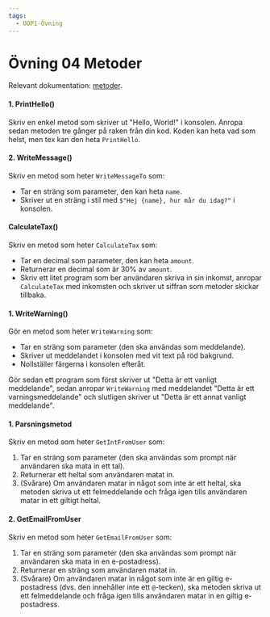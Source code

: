 ```yaml
---
tags:
  - OOP1-Övning
---
```


# Övning 04 Metoder

Relevant dokumentation: [metoder](../../../../material/cs/basics/methods.md).

#### 1. PrintHello()
Skriv en enkel metod som skriver ut "Hello, World!" i konsolen. Anropa sedan metoden tre gånger på raken från din kod. Koden kan heta vad som helst, men tex kan den heta `PrintHello`.

#### 2. WriteMessage()
Skriv en metod som heter `WriteMessageTo` som:

* Tar en sträng som parameter, den kan heta `name`.
* Skriver ut en sträng i stil med `$"Hej {name}, hur mår du idag?"` i konsolen.

#### CalculateTax()
Skriv en metod som heter `CalculateTax` som:

* Tar en decimal som parameter, den kan heta `amount`.
* Returnerar en decimal som är 30% av `amount`.
* Skriv ett litet program som ber användaren skriva in sin inkomst, anropar `CalculateTax` med inkomsten och skriver ut siffran som metoder skickar tillbaka.

#### 1. WriteWarning()
Gör en metod som heter `WriteWarning` som:

* Tar en sträng som parameter (den ska användas som meddelande).
* Skriver ut meddelandet i konsolen med vit text på röd bakgrund.
* Nollställer färgerna i konsolen efteråt.

Gör sedan ett program som först skriver ut "Detta är ett vanligt meddelande", sedan anropar `WriteWarning` med meddelandet "Detta är ett varningsmeddelande" och slutligen skriver ut "Detta är ett annat vanligt meddelande".

#### 1. Parsningsmetod
Skriv en metod som heter `GetIntFromUser` som:

1. Tar en sträng som parameter (den ska användas som prompt när användaren ska mata in ett tal).
2. Returnerar ett heltal som användaren matat in.
3. (Svårare) Om användaren matar in något som inte är ett heltal, ska metoden skriva ut ett felmeddelande och fråga igen tills användaren matar in ett giltigt heltal.

#### 2. GetEmailFromUser
Skriv en metod som heter `GetEmailFromUser` som:

1. Tar en sträng som parameter (den ska användas som prompt när användaren ska mata in en e-postadress).
2. Returnerar en sträng som användaren matat in.
3. (Svårare) Om användaren matar in något som inte är en giltig e-postadress (dvs. den innehåller inte ett `@`-tecken), ska metoden skriva ut ett felmeddelande och fråga igen tills användaren matar in en giltig e-postadress.

